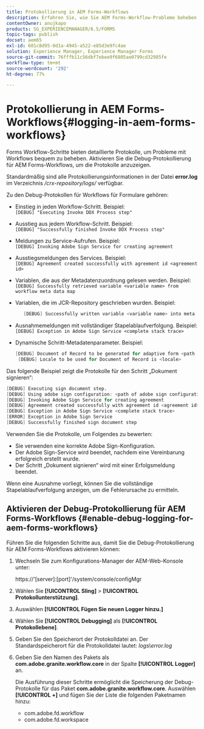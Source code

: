 ```yaml
---
title: Protokollierung in AEM Forms-Workflows
description: Erfahren Sie, wie Sie AEM Forms-Workflow-Probleme beheben und die Debug-Protokollierung für AEM Forms-Workflows aktivieren, um die Protokolle anzuzeigen.
contentOwner: anujkapo
products: SG_EXPERIENCEMANAGER/6.5/FORMS
topic-tags: publish
docset: aem65
exl-id: 601c8d95-0d1a-4945-a522-e85d3e9fc4ae
solution: Experience Manager, Experience Manager Forms
source-git-commit: 76fffb11c56dbf7ebee9f6805ae0799cd32985fe
workflow-type: tm+mt
source-wordcount: '292'
ht-degree: 77%

---
```


# Protokollierung in AEM Forms-Workflows{#logging-in-aem-forms-workflows}

Forms Workflow-Schritte bieten detaillierte Protokolle, um Probleme mit Workflows bequem zu beheben. Aktivieren Sie die Debug-Protokollierung für AEM Forms-Workflows, um die Protokolle anzuzeigen.

Standardmäßig sind alle Protokollierungsinformationen in der Datei **error.log** im Verzeichnis */crx-repository/logs/* verfügbar.

Zu den Debug-Protokollen für Workflows für Formulare gehören:

* Einstieg in jeden Workflow-Schritt. Beispiel:\
  `[DEBUG] "Executing Invoke DDX Process step"`

* Ausstieg aus jedem Workflow-Schritt. Beispiel:\
  `[DEBUG] "Successfully finished Invoke DDX Process step"`

* Meldungen zu Service-Aufrufen. Beispiel:\
  `[DEBUG] Invoking Adobe Sign Service for creating agreement`

* Ausstiegsmeldungen des Services. Beispiel:\
  `[DEBUG] Agreement created successfully with agreement id <agreement id>`

* Variablen, die aus der Metadatenzuordnung gelesen werden. Beispiel:\
  `[DEBUG] Successfully retrieved variable <variable name> from workflow meta data map`

* Variablen, die im JCR-Repository geschrieben wurden. Beispiel:

  ```verilog
     [DEBUG] Successfully written variable <variable name> into meta data node at <JCR path where meta data is being written>
  ```

* Ausnahmemeldungen mit vollständiger Stapelablaufverfolgung. Beispiel:\
  `[DEBUG] Exception in Adobe Sign Service <complete stack trace>`

* Dynamische Schritt-Metadatenparameter. Beispiel:

  ```verilog
  [DEBUG] Document of Record to be generated for adaptive form <path of adaptive form>
   [DEBUG] Locale to be used for Document of Record is <locale>
  ```

Das folgende Beispiel zeigt die Protokolle für den Schritt „Dokument signieren“:

```verilog
[DEBUG] Executing sign document step.
[DEBUG] Using adobe sign configuration: <path of adobe sign configuration>
[DEBUG] Invoking Adobe Sign Service for creating agreement
[DEBUG] Agreement created successfully with agreement id <agreement id>
[DEBUG] Exception in Adobe Sign Service <complete stack trace>
[ERROR] Exception in Adobe Sign Service
[DEBUG] Successfully finished sign document step
```

Verwenden Sie die Protokolle, um Folgendes zu bewerten:

* Sie verwenden eine korrekte Adobe Sign-Konfiguration.
* Der Adobe Sign-Service wird beendet, nachdem eine Vereinbarung erfolgreich erstellt wurde.
* Der Schritt „Dokument signieren“ wird mit einer Erfolgsmeldung beendet.

Wenn eine Ausnahme vorliegt, können Sie die vollständige Stapelablaufverfolgung anzeigen, um die Fehlerursache zu ermitteln.

## Aktivieren der Debug-Protokollierung für AEM Forms-Workflows {#enable-debug-logging-for-aem-forms-workflows}

Führen Sie die folgenden Schritte aus, damit Sie die Debug-Protokollierung für AEM Forms-Workflows aktivieren können:

1. Wechseln Sie zum Konfigurations-Manager der AEM-Web-Konsole unter:

   https://&#39;[server]:[port]&#39;/system/console/configMgr

1. Wählen Sie **[!UICONTROL Sling]** > **[!UICONTROL Protokollunterstützung]**.
1. Auswählen **[!UICONTROL Fügen Sie neuen Logger hinzu.]**
1. Wählen Sie **[!UICONTROL Debugging]** als **[!UICONTROL Protokollebene]**.
1. Geben Sie den Speicherort der Protokolldatei an. Der Standardspeicherort für die Protokolldatei lautet: *logs\error.log*
1. Geben Sie den Namen des Pakets als **com.adobe.granite.workflow.core** in der Spalte **[!UICONTROL Logger]** an.

   Die Ausführung dieser Schritte ermöglicht die Speicherung der Debug-Protokolle für das Paket **com.adobe.granite.workflow.core**. Auswählen **[!UICONTROL +]** und fügen Sie der Liste die folgenden Paketnamen hinzu:

   * com.adobe.fd.workflow
   * com.adobe.fd.workspace

